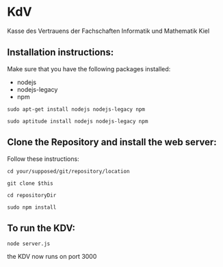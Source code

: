 KdV
===

Kasse des Vertrauens der Fachschaften Informatik und Mathematik Kiel 

Installation instructions:
--------------------------

Make sure that you have the following packages installed:

* nodejs
* nodejs-legacy
* npm

```
sudo apt-get install nodejs nodejs-legacy npm
```

```
sudo aptitude install nodejs nodejs-legacy npm
```

Clone the Repository and install the web server:
------------------------------------------------

Follow these instructions:

```
cd your/supposed/git/repository/location
```

```
git clone $this
```

```
cd repositoryDir
```

```
sudo npm install
```

To run the KDV:
---------------

```
node server.js
```

the KDV now runs on port 3000
